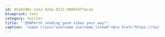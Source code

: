 ```yaml
---
id: 45a8190c-2a12-42da-9221-988654f7acaa
blueprint: text
category: twitter
title: "'@SWPerth sending good vibes your way!"
caption: '<span class="username username_linked">@<a href="https://twitter.com/SWPerth" title="StartupWeekend Perth">SWPerth</a></span> sending good vibes your way!'
---
```

